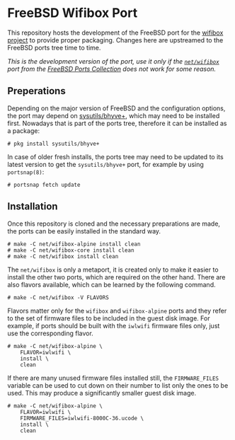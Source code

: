 # FreeBSD Wifibox Port

This repository hosts the development of the FreeBSD port for the
[wifibox project](https://github.com/pgj/freebsd-wifibox) to provide
proper packaging.  Changes here are upstreamed to the FreeBSD ports
tree time to time.

*This is the development version of the port, use it only if the
[`net/wifibox`](https://cgit.freebsd.org/ports/tree/net/wifibox) port
from the [FreeBSD Ports
Collection](https://docs.freebsd.org/en/books/handbook/ports/#ports-using)
does not work for some reason.*

## Preperations

Depending on the major version of FreeBSD and the configuration
options, the port may depend on
[sysutils/bhyve+](https://github.com/pgj/freebsd-bhyve-plus-port/),
which may need to be installed first.  Nowadays that is part of the
ports tree, therefore it can be installed as a package:

```console
# pkg install sysutils/bhyve+
```

In case of older fresh installs, the ports tree may need to be updated
to its latest version to get the `sysutils/bhyve+` port, for example
by using `portsnap(8)`:

```console
# portsnap fetch update
```

## Installation

Once this repository is cloned and the necessary preparations are
made, the ports can be easily installed in the standard way.

```console
# make -C net/wifibox-alpine install clean
# make -C net/wifibox-core install clean
# make -C net/wifibox install clean
```

The `net/wifibox` is only a metaport, it is created only to make it
easier to install the other two ports, which are required on the other
hand.  There are also flavors available, which can be learned by the
following command.

```console
# make -C net/wifibox -V FLAVORS
```

Flavors matter only for the `wifibox` and `wifibox-alpine` ports and
they refer to the set of firmware files to be included in the guest
disk image.  For example, if ports should be built with the `iwlwifi`
firmware files only, just use the corresponding flavor.

```console
# make -C net/wifibox-alpine \
	FLAVOR=iwlwifi \
	install \
	clean
```

If there are many unused firmware files installed still, the
`FIRMWARE_FILES` variable can be used to cut down on their number to
list only the ones to be used.  This may produce a significantly
smaller guest disk image.

```console
# make -C net/wifibox-alpine \
	FLAVOR=iwlwifi \
	FIRMWARE_FILES=iwlwifi-8000C-36.ucode \
	install \
	clean
```
